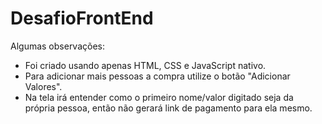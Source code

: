 # DesafioFrontEnd

Algumas observações:

 - Foi criado usando apenas HTML, CSS e JavaScript nativo.
 - Para adicionar mais pessoas a compra utilize o botão "Adicionar Valores".
 - Na tela irá entender como o primeiro nome/valor digitado seja da própria pessoa, então não gerará link de pagamento para ela mesmo.
 
